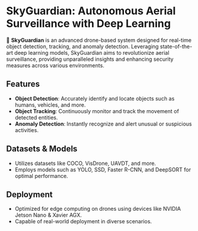 # SkyGuardian: Autonomous Aerial Surveillance with Deep Learning

🚁 **SkyGuardian** is an advanced drone-based system designed for real-time object detection, tracking, and anomaly detection. Leveraging state-of-the-art deep learning models, SkyGuardian aims to revolutionize aerial surveillance, providing unparalleled insights and enhancing security measures across various environments.

## Features

- **Object Detection**: Accurately identify and locate objects such as humans, vehicles, and more.
- **Object Tracking**: Continuously monitor and track the movement of detected entities.
- **Anomaly Detection**: Instantly recognize and alert unusual or suspicious activities.

## Datasets & Models

- Utilizes datasets like COCO, VisDrone, UAVDT, and more.
- Employs models such as YOLO, SSD, Faster R-CNN, and DeepSORT for optimal performance.

## Deployment

- Optimized for edge computing on drones using devices like NVIDIA Jetson Nano & Xavier AGX.
- Capable of real-world deployment in diverse scenarios.
